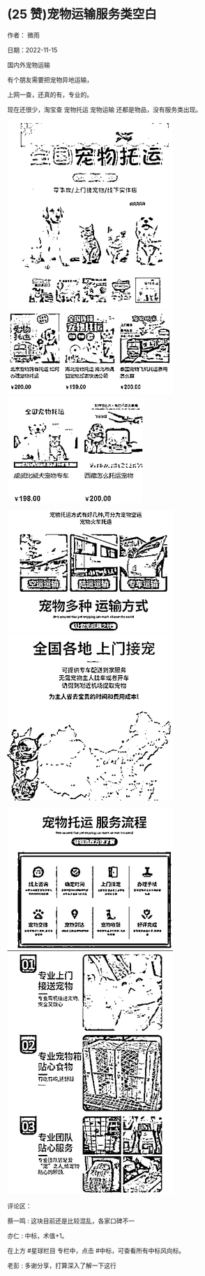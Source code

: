 
# (25 赞)宠物运输服务类空白

作者：  微雨

日期：2022-11-15

国内外宠物运输

有个朋友需要把宠物异地运输，

上网一查，还真的有，专业的。

现在还很少，淘宝查  宠物托运  宠物运输  还都是物品，没有服务类出现。

 

 

![](img/chongwu_1872.png) ![](img/chongwu_1873.png) ![](img/chongwu_1874.png)

 

 

![](img/chongwu_1879.png) ![](img/chongwu_1880.png)

 

 

![](img/chongwu_1885.png) ![](img/chongwu_1886.png)

 

 

评论区：

蔡一鸣 : 这块目前还是比较混乱，各家口碑不一

亦仁 : 中标，术值+1。

在上方 #星球栏目  专栏中，点击 #中标，可查看所有中标风向标。

老彭 : 多谢分享，打算深入了解一下这行
